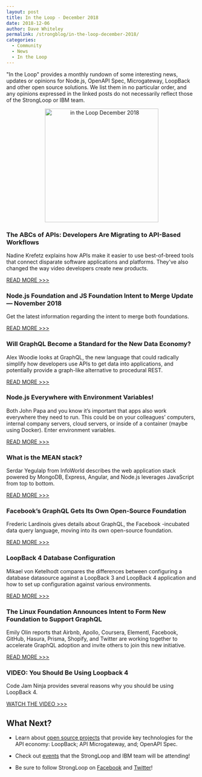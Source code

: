 ```yaml
---
layout: post
title: In the Loop - December 2018
date: 2018-12-06
author: Dave Whiteley
permalink: /strongblog/in-the-loop-december-2018/
categories:
  - Community
  - News
  - In the Loop
---
```


"In the Loop" provides a monthly rundown of some interesting news, updates or opinions for Node.js, OpenAPI Spec, Microgateway, LoopBack and other open source solutions. We list them in no particular order, and any opinions expressed in the linked posts do not necessarily reflect those of the StrongLoop or IBM team.
<!--more-->
<p align="center"> 
<img src="https://strongloop.com/blog-assets/2018/11/in-the-loop-december-2018.png" alt="in the Loop December 2018" style="width: 300px"/>
</p>  

### The ABCs of APIs: Developers Are Migrating to API-Based Workflows

Nadine Krefetz explains how APIs make it easier to use best-of-breed tools that connect disparate software applications and platforms. They've also changed the way video developers create new products.

[READ MORE >>>](http://www.streamingmedia.com/Articles/Editorial/Featured-Articles/The-ABCs-of-APIs-Developers-Are-Migrating-to-API-Based-Workflows-128799.aspx)

### Node.js Foundation and JS Foundation Intent to Merge Update — November 2018

Get the latest information regarding the intent to merge both foundations.

[READ MORE >>>](https://medium.com/@nodejs/node-js-foundation-and-js-foundation-intent-to-merge-update-november-2018-5551a72412bc)

### Will GraphQL Become a Standard for the New Data Economy?

Alex Woodie looks at GraphQL, the new language that could radically simplify how developers use APIs to get data into applications, and potentially provide a graph-like alternative to procedural REST.

[READ MORE >>>](https://www.datanami.com/2018/11/07/will-graphql-become-a-standard-for-the-new-data-economy/)

### Node.js Everywhere with Environment Variables!

Both John Papa and you know it’s important that apps also work everywhere they need to run. This could be on your colleagues’ computers, internal company servers, cloud servers, or inside of a container (maybe using Docker). Enter environment variables.

[READ MORE >>>](https://medium.com/the-node-js-collection/making-your-node-js-work-everywhere-with-environment-variables-2da8cdf6e786)

### What is the MEAN stack? 

Serdar Yegulalp from InfoWorld describes the web application stack powered by MongoDB, Express, Angular, and Node.js leverages JavaScript from top to bottom.

[READ MORE >>>](https://www.arnnet.com.au/article/649657/what-mean-stack-javascript-web-applications/)

### Facebook’s GraphQL Gets Its Own Open-Source Foundation

Frederic Lardinois gives details about GraphQL, the Facebook -incubated data query language, moving into its own open-source foundation.

[READ MORE >>>](https://techcrunch.com/2018/11/06/facebooks-graphql-gets-its-own-open-source-foundation/)

### LoopBack 4 Database Configuration

Mikael von Ketelhodt compares the differences between configuring a database datasource against a LoopBack 3 and LoopBack 4 application and how to set up configuration against various environments.

[READ MORE >>>](https://itnext.io/loopback-4-database-configuration-8f085399268)

### The Linux Foundation Announces Intent to Form New Foundation to Support GraphQL

Emily Olin reports that Airbnb, Apollo, Coursera, Elementl, Facebook, GitHub, Hasura, Prisma, Shopify, and Twitter are working together to accelerate GraphQL adoption and invite others to join this new initiative.

[READ MORE >>>](https://www.linuxfoundation.org/press-release/2018/11/intent_to_form_graphql/)

### VIDEO: You Should Be Using Loopback 4

Code Jam Ninja provides several reasons why you should be using LoopBack 4.

[WATCH THE VIDEO >>>](https://youtu.be/QDGcFWv9IPA)

## What Next?

* Learn about [open source projects](https://strongloop.com/projects/) that provide key technologies for the API economy: LoopBack; API Microgateway, and; OpenAPI Spec. 

* Check out [events](https://strongloop.com/events/) that the StrongLoop and IBM team will be attending!

* Be sure to follow StrongLoop on [Facebook](https://www.facebook.com/strongloop/) and [Twitter](https://twitter.com/StrongLoop)!
